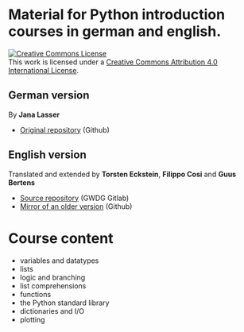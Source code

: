 # Material for Python introduction courses in german and english.

<a rel="license" href="http://creativecommons.org/licenses/by/4.0/"><img alt="Creative Commons License" style="border-width:0" src="https://i.creativecommons.org/l/by/4.0/88x31.png" /></a><br />This work is licensed under a <a rel="license" href="http://creativecommons.org/licenses/by/4.0/">Creative Commons Attribution 4.0 International License</a>.

## German version

By **Jana Lasser**

* [Original repository](https://github.com/JanaLasser/python-einfuehrung) (Github)

## English version

Translated and extended by **Torsten Eckstein**, **Filippo Cosi** and **Guus Bertens**

* [Source repository](https://gitlab.gwdg.de/teckste/Python_introduction) (GWDG Gitlab)
* [Mirror of an older version](https://github.com/JanaLasser/python-introduction) (Github)

# Course content

* variables and datatypes
* lists
* logic and branching
* list comprehensions
* functions
* the Python standard library
* dictionaries and I/O
* plotting
